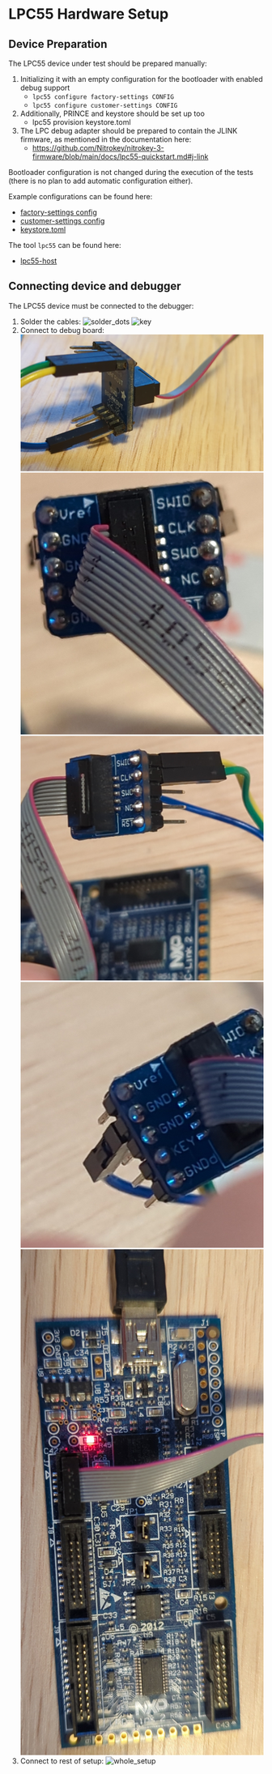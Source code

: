 # LPC55 Hardware Setup
## Device Preparation
The LPC55 device under test should be prepared manually:

1. Initializing it with an empty configuration for the bootloader with enabled debug support
    - `lpc55 configure factory-settings CONFIG`
    - `lpc55 configure customer-settings CONFIG`
2. Additionally, PRINCE and keystore should be set up too 
    - lpc55 provision keystore.toml
3. The LPC debug adapter should be prepared to contain the JLINK firmware, as mentioned in the documentation here:
    - https://github.com/Nitrokey/nitrokey-3-firmware/blob/main/docs/lpc55-quickstart.md#j-link

Bootloader configuration is not changed during the execution of the tests
(there is no plan to add automatic configuration either).

Example configurations can be found here:
- [factory-settings config](./example-config/cfpa.toml)
- [customer-settings config](./example-config/cmpa-develop.toml)
- [keystore.toml](./example-config/keystore.toml)

The tool `lpc55` can be found here:
- [lpc55-host](https://github.com/lpc55/lpc55-host)


## Connecting device and debugger
The LPC55 device must be connected to the debugger:
1. Solder the cables:
![solder_dots](./images/solder_dots.jpg)
![key](./images/key_with_cable.jpg)
2. Connect to debug board:
![cable_adapter](./images/cable_adapter.jpg)
![cable_adapter2](./images/cable_adapter2.jpg)
![cable_adapter3](./images/cable_adapter3.jpg)
![cable_adapter4](./images/cable_adapter4.jpg)
![cable_to_debug](./images/cable_to_debug.jpg)
3. Connect to rest of setup:
![whole_setup](./images/whole_setup.jpg)
